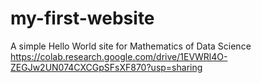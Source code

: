# my-first-website
A simple Hello World site for Mathematics of Data Science
https://colab.research.google.com/drive/1EVWRl4O-ZEGJw2UN074CXCGpSFsXF870?usp=sharing
